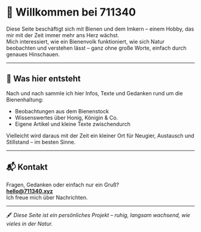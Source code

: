 # 🐝 Willkommen bei **711340**

Diese Seite beschäftigt sich mit Bienen und dem Imkern – einem Hobby, das mir mit der Zeit immer mehr ans Herz wächst.  
Mich interessiert, wie ein Bienenvolk funktioniert, wie sich Natur beobachten und verstehen lässt – ganz ohne große Worte, einfach durch genaues Hinschauen.

---

## 🌼 Was hier entsteht

Nach und nach sammle ich hier Infos, Texte und Gedanken rund um die Bienenhaltung:  
- Beobachtungen aus dem Bienenstock  
- Wissenswertes über Honig, Königin & Co.  
- Eigene Artikel und kleine Texte zwischendurch  

Vielleicht wird daraus mit der Zeit ein kleiner Ort für Neugier, Austausch und Stillstand – im besten Sinne.

---

## 📬 Kontakt

Fragen, Gedanken oder einfach nur ein Gruß?  
**hello@711340.xyz**  
Ich freue mich über Nachrichten.

---

🖋️ *Diese Seite ist ein persönliches Projekt – ruhig, langsam wachsend, wie vieles in der Natur.*
